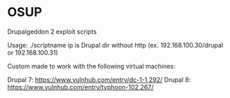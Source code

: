 # OSUP
Drupalgeddon 2 exploit scripts 

Usage: ./scriptname <ip> <cmd>
ip is Drupal dir without http (ex. 192.168.100.30/drupal or 192.168.100.31)
  
  
Custom made to work with the following virtual machines:

Drupal 7: https://www.vulnhub.com/entry/dc-1-1,292/
Drupal 8: https://www.vulnhub.com/entry/typhoon-102,267/
